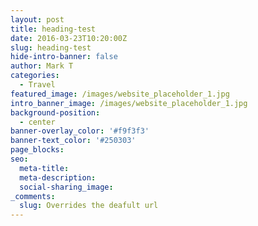 ```yaml
---
layout: post
title: heading-test
date: 2016-03-23T10:20:00Z
slug: heading-test
hide-intro-banner: false
author: Mark T
categories:
  - Travel
featured_image: /images/website_placeholder_1.jpg
intro_banner_image: /images/website_placeholder_1.jpg
background-position:
  - center
banner-overlay_color: '#f9f3f3'
banner-text_color: '#250303'
page_blocks:
seo:
  meta-title:
  meta-description:
  social-sharing_image:
_comments:
  slug: Overrides the deafult url
---
```

